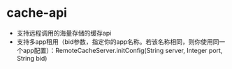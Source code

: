 # cache-api

- 支持远程调用的海量存储的缓存api
- 支持多app租用（bid参数，指定你的app名称。若该名称相同，则你使用同一个app配置）：RemoteCacheServer.initConfig(String server, Integer port, String bid)
